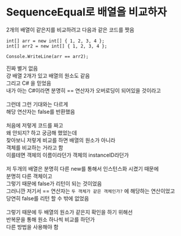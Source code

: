 # SequenceEqual로 배열을 비교하자

2개의 배열이 같은지를 비교하려고 다음과 같은 코드를 짯음  
```
int[] arr = new int[] { 1, 2, 3, 4 };
int[] arr2 = new int[] { 1, 2, 3, 4 };

Console.WriteLine(arr == arr2);
```

진짜 별거 없음  
걍 배열 2개가 있고 배열의 원소도 같음  
그리고 C# 을 믿었음  
내가 아는 C#이라면 분명히 == 연산자가 오버로딩이 되어있을 것이라고  
</br>
그런데 그런 기대와는 다르게  
해당 연산자는 false를 반환했음  
</br>
처음에 저렇게 코드를 짜고  
왜 안되지? 하고 궁금해 했었는데  
찾아보니 저렇게 비교를 하면 배열의 원소가 아니라  
객체를 비교하는 거라고 함  
이를테면 객체의 이름이라던가 객체의 instanceID라던가  
</br>
저 두개의 배열은 분명히 다른 new를 통해서 인스턴스화 시켰기 때문에  
분명히 다른 객체이고  
그렇기 때문에 false가 리턴이 되는 것이었음  
그러니깐 저기서 == 연산자는 `두 객체가 같은 객체인가?` 에 해당하는 연산이었고  
당연히 false를 리턴 할 수 밖에 없었음  
</br>
그렇기 때문에 두 배열의 원소가 같은지 확인을 하기 위해선  
반복문을 통해 원소 하나씩 비교를 하던가  
다른 방법을 사용해야 함  